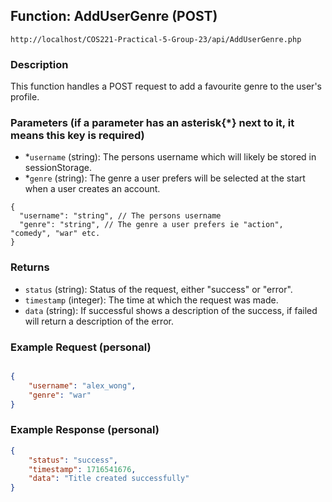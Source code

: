 ## Function: AddUserGenre (POST)

```uri
http://localhost/COS221-Practical-5-Group-23/api/AddUserGenre.php
```

### Description

This function handles a POST request to add a favourite genre to the user's profile.

### Parameters (if a parameter has an asterisk{*} next to it, it means this key is required)

- *`username` (string): The persons username which will likely be stored in sessionStorage.
- *`genre` (string): The genre a user prefers will be selected at the start when a user creates an account.

```json5
{
  "username": "string", // The persons username
  "genre": "string", // The genre a user prefers ie "action", "comedy", "war" etc.
}
```

### Returns

- `status` (string): Status of the request, either "success" or "error".
- `timestamp` (integer): The time at which the request was made.
- `data` (string): If successful shows a description of the success, if failed will return a description of the error.

### Example Request (personal)

```json

{
    "username": "alex_wong",
    "genre": "war"
}
```

### Example Response (personal)

```json
{
    "status": "success",
    "timestamp": 1716541676,
    "data": "Title created successfully"
}
```
